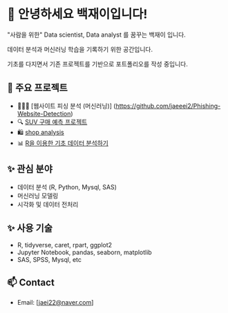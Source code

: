 # 👋 안녕하세요 백재이입니다!

"사람을 위한" Data scientist, Data analyst 를 꿈꾸는 백재이 입니다.

데이터 분석과 머신러닝 학습을 기록하기 위한 공간입니다.

기초를 다지면서 기존 프로젝트를 기반으로 포트폴리오를 작성 중입니다.

## 📂 주요 프로젝트
- 👩🏻‍💻 [웹사이트 피싱 분석 (머신러닝)]
(https://github.com/jaeeei2/Phishing-Website-Detection)
- 🔍 [SUV 구매 예측 프로젝트](https://github.com/jaeeei2/SUV_project)
- 🛍 [shop analysis](https://github.com/jaeeei2/shop_analysis)
- 📊 [R을 이용한 기초 데이터 분석하기](https://github.com/jaeeei2/R-data)

## ✨ 관심 분야
- 데이터 분석 (R, Python, Mysql, SAS)
- 머신러닝 모델링
- 시각화 및 데이터 전처리

## ✨ 사용 기술
- R, tidyverse, caret, rpart, ggplot2
- Jupyter Notebook, pandas, seaborn, matplotlib
- SAS, SPSS, Mysql, etc

## 📫 Contact
- Email: [jaei22@naver.com]

